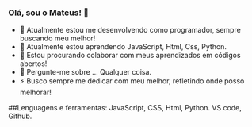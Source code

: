 ### Olá, sou o Mateus! 👋

- 🔭 Atualmente estou me desenvolvendo como programador, sempre buscando meu melhor!
- 🌱 Atualmente estou aprendendo JavaScript, Html, Css, Python.
- 👯 Estou procurando colaborar com meus aprendizados em códigos abertos!
- 💬 Pergunte-me sobre ... Qualquer coisa.
- ⚡ Busco sempre me dedicar com meu melhor, refletindo onde posso melhorar!

##Lenguagens e ferramentas:
JavaScript, CSS, Html, Python. VS code, Github.
